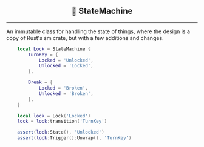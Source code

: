 <h2><center>🤖 StateMachine</center></h2>

---

An immutable class for handling the state of things, where the design is a copy of Rust's sm crate, but with a few additions and changes.

```lua
    local Lock = StateMachine {
        TurnKey = {
            Locked = 'Unlocked',
            Unlocked = 'Locked',
        },

        Break = {
            Locked = 'Broken',
            Unlocked = 'Broken',
        },
    }

    local lock = Lock('Locked')
    lock = lock:transition('TurnKey')

    assert(lock:State(), 'Unlocked')
    assert(lock:Trigger():Unwrap(), 'TurnKey')
```